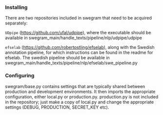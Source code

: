 ### Installing

There are two repositories included in swegram that need to be acquired separately:

`UDpipe` (https://github.com/ufal/udpipe), where the executable should be available in swegram_main/handle_texts/pipeline/nlp/udpipe/udpipe

`efselab` (https://github.com/robertostling/efselab), along with the Swedish annotation pipeline, for which instructions can be found in the readme for efselab. The swedish pipeline should be available in swegram_main/handle_texts/pipeline/nlp/efselab/swe_pipeline.py

### Configuring

swegram/base.py contains settings that are typically shared between production and development environments. It then imports the appropriate configuration, either local.py or production.py. production.py is not included in the repository; just make a copy of local.py and change the appropriate settings (DEBUG, PRODUCTION, SECRET_KEY etc).

